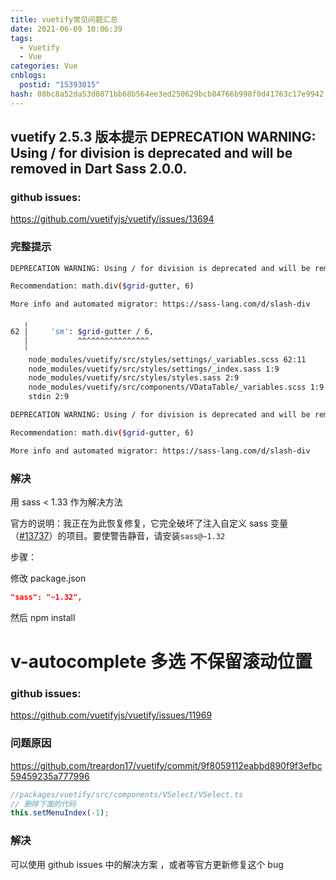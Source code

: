 ```yaml
---
title: vuetify常见问题汇总
date: 2021-06-09 10:06:39
tags:
  - Vuetify
  - Vue
categories: Vue
cnblogs:
  postid: "15393015"
hash: 08bc8a52da53d0871bb68b564ee3ed250629bcb84766b998f0d41763c17e9942
---
```


## vuetify 2.5.3 版本提示 DEPRECATION WARNING: Using / for division is deprecated and will be removed in Dart Sass 2.0.0.

### github issues:

https://github.com/vuetifyjs/vuetify/issues/13694

### 完整提示

```bash
DEPRECATION WARNING: Using / for division is deprecated and will be removed in Dart Sass 2.0.0.

Recommendation: math.div($grid-gutter, 6)

More info and automated migrator: https://sass-lang.com/d/slash-div

   ╷
62 │     'sm': $grid-gutter / 6,
   │           ^^^^^^^^^^^^^^^^
   ╵
    node_modules/vuetify/src/styles/settings/_variables.scss 62:11      @import
    node_modules/vuetify/src/styles/settings/_index.sass 1:9            @import
    node_modules/vuetify/src/styles/styles.sass 2:9                     @import
    node_modules/vuetify/src/components/VDataTable/_variables.scss 1:9  @import
    stdin 2:9                                                           root stylesheet

DEPRECATION WARNING: Using / for division is deprecated and will be removed in Dart Sass 2.0.0.

Recommendation: math.div($grid-gutter, 6)

More info and automated migrator: https://sass-lang.com/d/slash-div

```

### 解决

用 sass < 1.33 作为解决方法

官方的说明：我正在为此恢复修复，它完全破坏了注入自定义 sass 变量（[#13737](https://github.com/vuetifyjs/vuetify/issues/13737)）的项目。要使警告静音，请安装`sass@~1.32`

步骤：

修改 package.json

```json
"sass": "~1.32",
```

然后 npm install

# v-autocomplete 多选 不保留滚动位置

### github issues:

https://github.com/vuetifyjs/vuetify/issues/11969

### 问题原因

https://github.com/treardon17/vuetify/commit/9f8059112eabbd890f9f3efbc59459235a777996

```js
//packages/vuetify/src/components/VSelect/VSelect.ts
// 删除下面的代码
this.setMenuIndex(-1);
```

### 解决

可以使用 github issues 中的解决方案 ，或者等官方更新修复这个 bug
